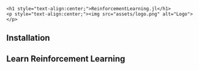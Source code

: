```@raw html
<h1 style="text-align:center;">ReinforcementLearning.jl</h1>
<p style="text-align:center;"><img src="assets/logo.png" alt="Logo"></p>
```

## Installation

## Learn Reinforcement Learning

